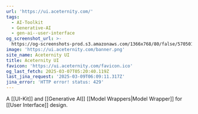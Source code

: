 ```yaml
---
url: 'https://ui.aceternity.com/'
tags:
  - AI-Toolkit
  - Generative-AI
  - gen-ai--user-interface
og_screenshot_url: >-
  https://og-screenshots-prod.s3.amazonaws.com/1366x768/80/false/5705016d620128061cd697311203d3ef579372e9bf094f3b00eef1d21180c93c.jpeg
image: 'https://ui.aceternity.com/banner.png'
site_name: Aceternity UI
title: Aceternity UI
favicon: 'https://ui.aceternity.com/favicon.ico'
og_last_fetch: 2025-03-07T05:20:40.119Z
last_jina_request: '2025-03-09T06:09:11.317Z'
jina_error: 'HTTP error! status: 429'
---
```

A [[UI-Kit]] and [[Generative AI]] [[Model Wrappers|Model Wrapper]] for [[User Interface]] design.  

